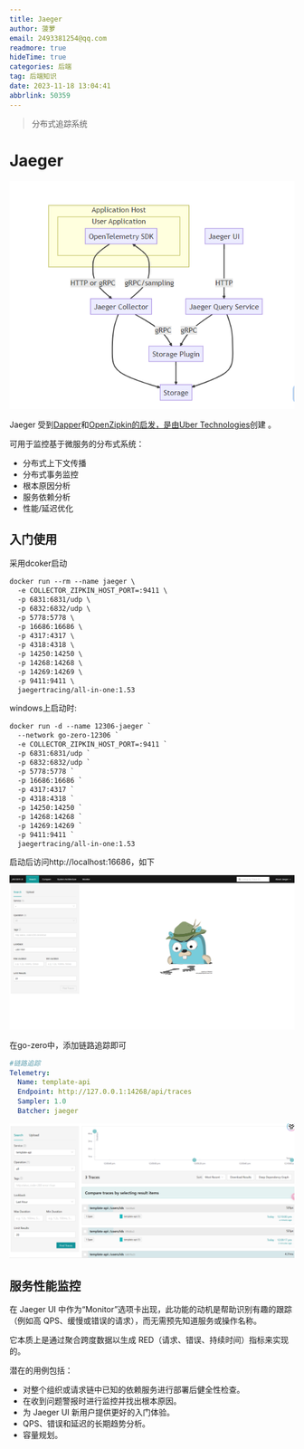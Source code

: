 ```yaml
---
title: Jaeger
author: 菠萝
email: 2493381254@qq.com
readmore: true
hideTime: true
categories: 后端
tag: 后端知识
date: 2023-11-18 13:04:41
abbrlink: 50359
---
```

> 分布式追踪系统

# Jaeger

<!-- more -->

![1697972801877](Jaeger/1697972801877.png)

Jaeger 受到[Dapper](https://research.google.com/pubs/pub36356.html)和[OpenZipkin的启发，是由](https://zipkin.io/)[Uber Technologies](https://uber.github.io/)创建 。

可用于监控基于微服务的分布式系统：

- 分布式上下文传播
- 分布式事务监控
- 根本原因分析
- 服务依赖分析
- 性能/延迟优化

## 入门使用

采用dcoker启动

~~~shell
docker run --rm --name jaeger \
  -e COLLECTOR_ZIPKIN_HOST_PORT=:9411 \
  -p 6831:6831/udp \
  -p 6832:6832/udp \
  -p 5778:5778 \
  -p 16686:16686 \
  -p 4317:4317 \
  -p 4318:4318 \
  -p 14250:14250 \
  -p 14268:14268 \
  -p 14269:14269 \
  -p 9411:9411 \
  jaegertracing/all-in-one:1.53

~~~

windows上启动时:

~~~pow
docker run -d --name 12306-jaeger `
  --network go-zero-12306 `
  -e COLLECTOR_ZIPKIN_HOST_PORT=:9411 `
  -p 6831:6831/udp `
  -p 6832:6832/udp `
  -p 5778:5778 `
  -p 16686:16686 `
  -p 4317:4317 `
  -p 4318:4318 `
  -p 14250:14250 `
  -p 14268:14268 `
  -p 14269:14269 `
  -p 9411:9411 `
  jaegertracing/all-in-one:1.53
~~~

启动后访问http://localhost:16686，如下

![1697973439846](Jaeger/1697973439846.png)

在go-zero中，添加链路追踪即可

~~~yaml
#链路追踪
Telemetry:
  Name: template-api
  Endpoint: http://127.0.0.1:14268/api/traces
  Sampler: 1.0
  Batcher: jaeger
~~~

![1705205490517](Jaeger/1705205490517.png)

## 服务性能监控

在 Jaeger UI 中作为“Monitor”选项卡出现，此功能的动机是帮助识别有趣的跟踪（例如高 QPS、缓慢或错误的请求），而无需预先知道服务或操作名称。

它本质上是通过聚合跨度数据以生成 RED（请求、错误、持续时间）指标来实现的。

潜在的用例包括：

- 对整个组织或请求链中已知的依赖服务进行部署后健全性检查。
- 在收到问题警报时进行监控并找出根本原因。
- 为 Jaeger UI 新用户提供更好的入门体验。
- QPS、错误和延迟的长期趋势分析。
- 容量规划。
